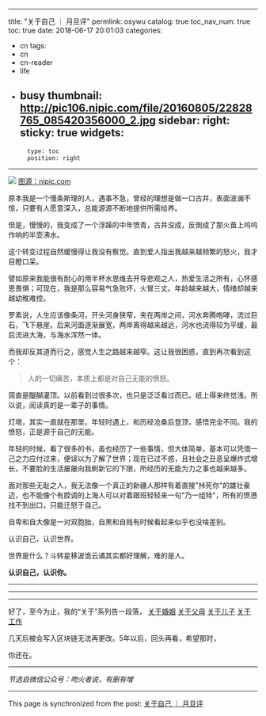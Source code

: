 
---
title: "关于自己 ｜ 月旦评"
permlink: osywu
catalog: true
toc_nav_num: true
toc: true
date: 2018-06-17 20:01:03
categories:
- cn
tags:
- cn
- cn-reader
- life
- busy
thumbnail: http://pic106.nipic.com/file/20160805/22828765_085420356000_2.jpg
sidebar:
    right:
        sticky: true
widgets:
    -
        type: toc
        position: right
---


![](http://pic106.nipic.com/file/20160805/22828765_085420356000_2.jpg)
[图源：nipic.com](http://pic106.nipic.com/file/20160805/22828765_085420356000_2.jpg)

原本我是一个慢条斯理的人，遇事不急，曾经的理想是做一口古井，表面波澜不惊，只要有人愿意深入，总能源源不断地提供所需给养。

但是，慢慢的，我变成了一个浮躁的中年愤青，古井没成，反倒成了那火苗上呜呜作响的半壶沸水。

这个转变过程自然缓慢得让我没有察觉。直到爱人指出我越来越频繁的怒火，我才目瞪口呆。

譬如原来我能很有耐心的用半杯水思维去开导悲观之人，热爱生活之所有，心怀感恩畏惧；可现在，我是那么容易气急败坏，火冒三丈。年龄越来越大，情绪却越来越幼稚难控。

罗素说，人生应该像条河，开头河身狭窄，夹在两岸之间，河水奔腾咆哮，流过巨石，飞下悬崖。后来河面逐渐展宽，两岸离得越来越远，河水也流得较为平缓，最后流进大海，与海水浑然一体。

而我却反其道而行之，感觉人生之路越来越窄。这让我很困惑，直到再次看到这个：
>人的一切痛苦，本质上都是对自己无能的愤怒。


简直是醍醐灌顶。以前看到过很多次，也只是泛泛看过而已。纸上得来终觉浅。所以说，阅读真的是一辈子的事情。

灯塔，其实一直就在那里，年轻时遇上，和历经沧桑后登顶，感悟完全不同。我的愤怒，正是源于自己的无能。

年轻的时候，看了很多的书，虽也经历了一些事情，但大体简单，基本可以凭借一己之力应付过来，便误以为了解了世界；现在已过不惑，且社会之丑恶呈爆炸式增长，不要脸的生活屡屡向我刷新它的下限，所经历的无能为力之事也越来越多。

面对那些无耻之人，我无法像一个真正的新疆人那样有着直接"挊死你"的雄壮豪迈，也不能像个有腔调的上海人可以对着跟班轻轻来一句"乃一组特"，所有的愤懑找不到出口，只能迁怒于自己。

自卑和自大像是一对双胞胎，自黑和自贱有时候看起来似乎也没啥差别。

认识自己，认识世界。

世界是什么？斗转星移波诡云谲其实都好理解，难的是人。

**认识自己，认识你。**

***
***
***

好了，至今为止，我的“关于”系列告一段落，
[关于婚姻](https://steemit.com/cn/@julian2013/2v1kjv)
[关于父母](https://steemit.com/cn/@julian2013/6jvvi5)
[关于儿子](https://steemit.com/cn/@julian2013/3u6gmg)
[关于工作](https://steemit.com/cn/@julian2013/5dth1u)

几天后被会写入区块链无法再更改。5年以后，回头再看，希望那时，

你还在。

***
*节选自微信公众号：吻火者说，有删有增*


- - -

This page is synchronized from the post: [关于自己 ｜ 月旦评](https://steemit.com/@julian2013/osywu)
